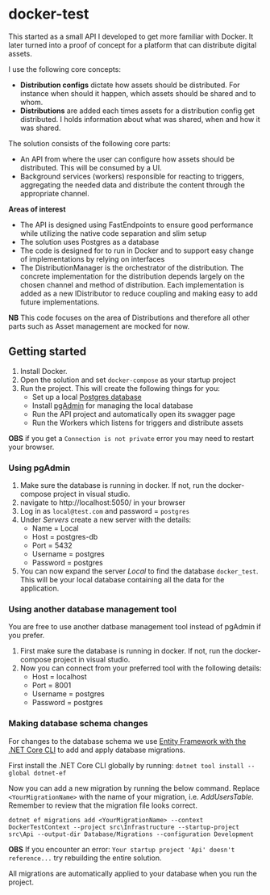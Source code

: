 # docker-test
This started as a small API I developed to get more familiar with Docker. It later turned into a proof of concept for a platform that can distribute digital assets.

I use the following core concepts:
 * **Distribution configs** dictate how assets should be distributed. For instance when should it happen, which assets should be shared and to whom.
 * **Distributions** are added each times assets for a distribution config get distributed. I holds information about what was shared, when and how it was shared.

The solution consists of the following core parts:
* An API from where the user can configure how assets should be distributed. This will be consumed by a UI.
* Background services (workers) responsible for reacting to triggers, aggregating the needed data and distribute the content through the appropriate channel.

**Areas of interest**
* The API is designed using FastEndpoints to ensure good performance while utilizing the native code separation and slim setup
* The solution uses Postgres as a database
* The code is designed for to run in Docker and to support easy change of implementations by relying on interfaces
* The DistributionManager is the orchestrator of the distribution. The concrete implementation for the distribution depends largely on the chosen channel and method of distribution. Each implementation is added as a new IDistributor to reduce coupling and making easy to add future implementations.

**NB** This code focuses on the area of Distributions and therefore all other parts such as Asset management are mocked for now.




## Getting started
1. Install Docker.
1. Open the solution and set `docker-compose` as your startup project
1. Run the project. This will create the following things for you:
   * Set up a local [Postgres database](https://www.postgresql.org/)
   * Install [pgAdmin](https://www.pgadmin.org/) for managing the local database
   * Run the API project and automatically open its swagger page
   * Run the Workers which listens for triggers and distribute assets
   
**OBS** if you get a `Connection is not private` error you may need to restart your browser. 

### Using pgAdmin
1. Make sure the database is running in docker. If not, run the docker-compose project in visual studio.
1. navigate to http://localhost:5050/ in your browser
1. Log in as `local@test.com` and password = `postgres`
1. Under _Servers_ create a new server with the details:
   * Name = Local
   * Host = postgres-db
   * Port = 5432
   * Username = postgres
   * Password = postgres
1. You can now expand the server _Local_ to find the database `docker_test`. This will be your local database containing all the data for the application. 


### Using another database management tool
You are free to use another datbase management tool instead of pgAdmin if you prefer. 

1. First make sure the database is running in docker. If not, run the docker-compose project in visual studio.
2. Now you can connect from your preferred tool with the following details:
   * Host = localhost
   * Port = 8001
   * Username = postgres
   * Password = postgres

### Making database schema changes
For changes to the database schema we use [Entity Framework with the .NET Core CLI](https://learn.microsoft.com/en-us/ef/core/managing-schemas/migrations/?tabs=dotnet-core-cli) to add and apply database migrations.

First install the .NET Core CLI globally by running: `dotnet tool install --global dotnet-ef`

Now you can add a new migration by running the below command. Replace `<YourMigrationName>` with the name of your migration, i.e. _AddUsersTable_. Remember to review that the migration file looks correct.
```shell
dotnet ef migrations add <YourMigrationName> --context DockerTestContext --project src\Infrastructure --startup-project src\Api --output-dir Database/Migrations --configuration Development
```
**OBS** If you encounter an error: `Your startup project 'Api' doesn't reference...` try rebuilding the entire solution.

All migrations are automatically applied to your database when you run the project.


